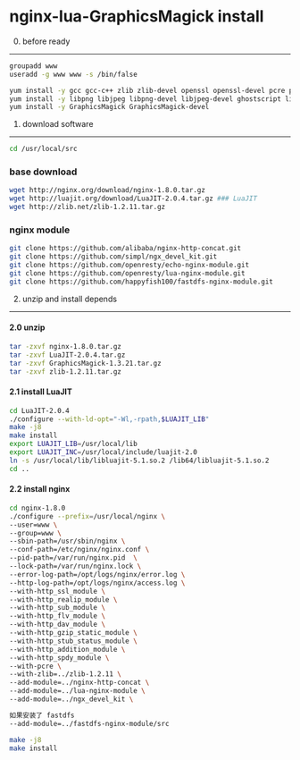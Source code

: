 nginx-lua-GraphicsMagick install 
============
0. before ready
---------------
```bash
groupadd www
useradd -g www www -s /bin/false

yum install -y gcc gcc-c++ zlib zlib-devel openssl openssl-devel pcre pcre-devel
yum install -y libpng libjpeg libpng-devel libjpeg-devel ghostscript libtiff libtiff-devel freetype freetype-devel
yum install -y GraphicsMagick GraphicsMagick-devel
```
1. download software
--------------------
```bash
cd /usr/local/src
```
### base download
```bash
wget http://nginx.org/download/nginx-1.8.0.tar.gz
wget http://luajit.org/download/LuaJIT-2.0.4.tar.gz ### LuaJIT
wget http://zlib.net/zlib-1.2.11.tar.gz
```
### nginx module 
```bash
git clone https://github.com/alibaba/nginx-http-concat.git
git clone https://github.com/simpl/ngx_devel_kit.git
git clone https://github.com/openresty/echo-nginx-module.git
git clone https://github.com/openresty/lua-nginx-module.git
git clone https://github.com/happyfish100/fastdfs-nginx-module.git
```
2. unzip and install depends
------------------------------

#### 2.0 unzip 
```bash
tar -zxvf nginx-1.8.0.tar.gz
tar -zxvf LuaJIT-2.0.4.tar.gz
tar -zxvf GraphicsMagick-1.3.21.tar.gz
tar -zxvf zlib-1.2.11.tar.gz
```
#### 2.1 install LuaJIT
```bash
cd LuaJIT-2.0.4
./configure --with-ld-opt="-Wl,-rpath,$LUAJIT_LIB"
make -j8
make install 
export LUAJIT_LIB=/usr/local/lib
export LUAJIT_INC=/usr/local/include/luajit-2.0
ln -s /usr/local/lib/libluajit-5.1.so.2 /lib64/libluajit-5.1.so.2
cd ..
```

#### 2.2 install nginx
```bash
cd nginx-1.8.0
./configure --prefix=/usr/local/nginx \
--user=www \
--group=www \
--sbin-path=/usr/sbin/nginx \
--conf-path=/etc/nginx/nginx.conf \
--pid-path=/var/run/nginx.pid  \
--lock-path=/var/run/nginx.lock \
--error-log-path=/opt/logs/nginx/error.log \
--http-log-path=/opt/logs/nginx/access.log \
--with-http_ssl_module \
--with-http_realip_module \
--with-http_sub_module \
--with-http_flv_module \
--with-http_dav_module \
--with-http_gzip_static_module \
--with-http_stub_status_module \
--with-http_addition_module \
--with-http_spdy_module \
--with-pcre \
--with-zlib=../zlib-1.2.11 \
--add-module=../nginx-http-concat \
--add-module=../lua-nginx-module \
--add-module=../ngx_devel_kit \

如果安装了 fastdfs
--add-module=../fastdfs-nginx-module/src

make -j8
make install
```



